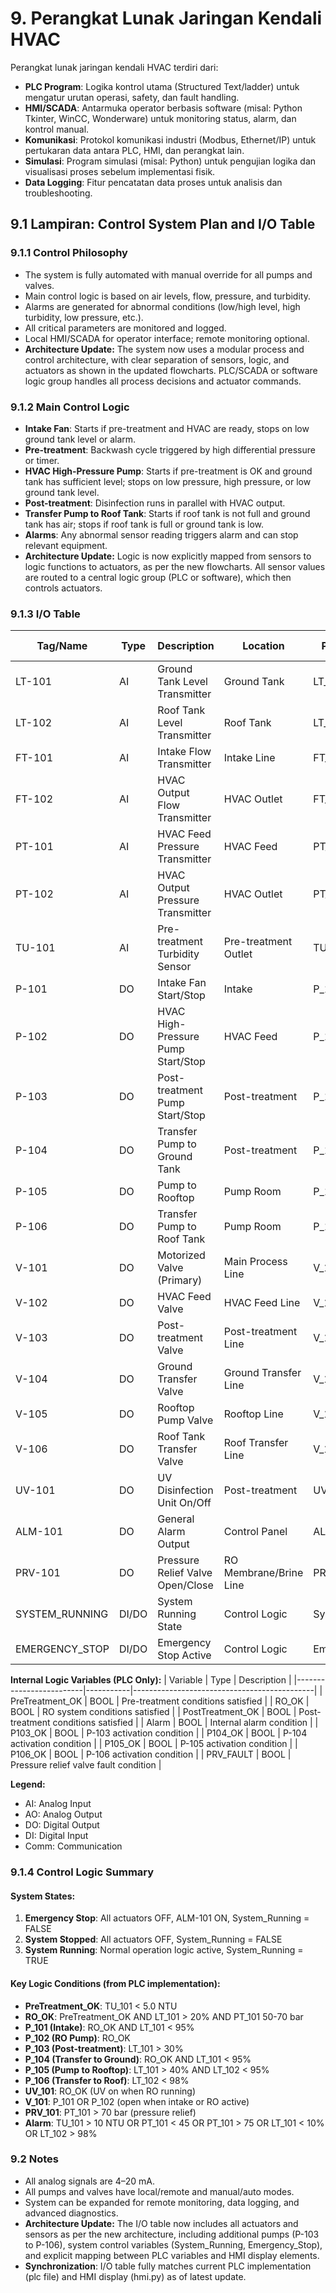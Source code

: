 # 9. Perangkat Lunak Jaringan Kendali HVAC

Perangkat lunak jaringan kendali HVAC terdiri dari:
- **PLC Program**: Logika kontrol utama (Structured Text/ladder) untuk mengatur urutan operasi, safety, dan fault handling.
- **HMI/SCADA**: Antarmuka operator berbasis software (misal: Python Tkinter, WinCC, Wonderware) untuk monitoring status, alarm, dan kontrol manual.
- **Komunikasi**: Protokol komunikasi industri (Modbus, Ethernet/IP) untuk pertukaran data antara PLC, HMI, dan perangkat lain.
- **Simulasi**: Program simulasi (misal: Python) untuk pengujian logika dan visualisasi proses sebelum implementasi fisik.
- **Data Logging**: Fitur pencatatan data proses untuk analisis dan troubleshooting.

## 9.1 Lampiran: Control System Plan and I/O Table

### 9.1.1 Control Philosophy
- The system is fully automated with manual override for all pumps and valves.
- Main control logic is based on air levels, flow, pressure, and turbidity.
- Alarms are generated for abnormal conditions (low/high level, high turbidity, low pressure, etc.).
- All critical parameters are monitored and logged.
- Local HMI/SCADA for operator interface; remote monitoring optional.
- **Architecture Update:** The system now uses a modular process and control architecture, with clear separation of sensors, logic, and actuators as shown in the updated flowcharts. PLC/SCADA or software logic group handles all process decisions and actuator commands.

### 9.1.2 Main Control Logic
- **Intake Fan**: Starts if pre-treatment and HVAC are ready, stops on low ground tank level or alarm.
- **Pre-treatment**: Backwash cycle triggered by high differential pressure or timer.
- **HVAC High-Pressure Pump**: Starts if pre-treatment is OK and ground tank has sufficient level; stops on low pressure, high pressure, or low ground tank level.
- **Post-treatment**: Disinfection runs in parallel with HVAC output.
- **Transfer Pump to Roof Tank**: Starts if roof tank is not full and ground tank has air; stops if roof tank is full or ground tank is low.
- **Alarms**: Any abnormal sensor reading triggers alarm and can stop relevant equipment.
- **Architecture Update:** Logic is now explicitly mapped from sensors to logic functions to actuators, as per the new flowcharts. All sensor values are routed to a central logic group (PLC or software), which then controls actuators.

### 9.1.3 I/O Table
| Tag/Name                | Type      | Description                                 | Location                | PLC Variable    | HMI Display |
|-------------------------|-----------|---------------------------------------------|-------------------------|-----------------|-------------|
| LT-101                  | AI        | Ground Tank Level Transmitter               | Ground Tank             | LT_101          | ground      |
| LT-102                  | AI        | Roof Tank Level Transmitter                 | Roof Tank               | LT_102          | roof        |
| FT-101                  | AI        | Intake Flow Transmitter                     | Intake Line             | FT_101          | (not displayed) |
| FT-102                  | AI        | HVAC Output Flow Transmitter                | HVAC Outlet             | FT_102          | (not displayed) |
| PT-101                  | AI        | HVAC Feed Pressure Transmitter              | HVAC Feed               | PT_101          | press       |
| PT-102                  | AI        | HVAC Output Pressure Transmitter            | HVAC Outlet             | PT_102          | (not displayed) |
| TU-101                  | AI        | Pre-treatment Turbidity Sensor              | Pre-treatment Outlet    | TU_101          | turb        |
| P-101                   | DO        | Intake Fan Start/Stop                       | Intake                  | P_101           | intake      |
| P-102                   | DO        | HVAC High-Pressure Pump Start/Stop          | HVAC Feed               | P_102           | hvac        |
| P-103                   | DO        | Post-treatment Pump Start/Stop              | Post-treatment          | P_103           | p103        |
| P-104                   | DO        | Transfer Pump to Ground Tank                | Post-treatment          | P_104           | p104        |
| P-105                   | DO        | Pump to Rooftop                             | Pump Room               | P_105           | p105        |
| P-106                   | DO        | Transfer Pump to Roof Tank                  | Pump Room               | P_106           | p106        |
| V-101                   | DO        | Motorized Valve (Primary)                   | Main Process Line       | V_101           | v101        |
| V-102                   | DO        | HVAC Feed Valve                             | HVAC Feed Line          | V_102           | (not displayed) |
| V-103                   | DO        | Post-treatment Valve                        | Post-treatment Line     | V_103           | (not displayed) |
| V-104                   | DO        | Ground Transfer Valve                       | Ground Transfer Line    | V_104           | (not displayed) |
| V-105                   | DO        | Rooftop Pump Valve                          | Rooftop Line            | V_105           | (not displayed) |
| V-106                   | DO        | Roof Tank Transfer Valve                    | Roof Transfer Line      | V_106           | (not displayed) |
| UV-101                  | DO        | UV Disinfection Unit On/Off                 | Post-treatment          | UV_101          | uv101       |
| ALM-101                 | DO        | General Alarm Output                        | Control Panel           | ALM_101         | alm101      |
| PRV-101                 | DO        | Pressure Relief Valve Open/Close            | RO Membrane/Brine Line  | PRV_101         | prv101      |
| SYSTEM_RUNNING          | DI/DO     | System Running State                        | Control Logic           | System_Running  | step        |
| EMERGENCY_STOP          | DI/DO     | Emergency Stop Active                       | Control Logic           | Emergency_Stop  | step        |

**Internal Logic Variables (PLC Only):**
| Variable                | Type      | Description                                 |
|-------------------------|-----------|---------------------------------------------|
| PreTreatment_OK         | BOOL      | Pre-treatment conditions satisfied          |
| RO_OK                   | BOOL      | RO system conditions satisfied              |
| PostTreatment_OK        | BOOL      | Post-treatment conditions satisfied         |
| Alarm                   | BOOL      | Internal alarm condition                    |
| P103_OK                 | BOOL      | P-103 activation condition                  |
| P104_OK                 | BOOL      | P-104 activation condition                  |
| P105_OK                 | BOOL      | P-105 activation condition                  |
| P106_OK                 | BOOL      | P-106 activation condition                  |
| PRV_FAULT               | BOOL      | Pressure relief valve fault condition       |

**Legend:**
- AI: Analog Input
- AO: Analog Output  
- DO: Digital Output
- DI: Digital Input
- Comm: Communication

### 9.1.4 Control Logic Summary

#### System States:
1. **Emergency Stop**: All actuators OFF, ALM-101 ON, System_Running = FALSE
2. **System Stopped**: All actuators OFF, System_Running = FALSE  
3. **System Running**: Normal operation logic active, System_Running = TRUE

#### Key Logic Conditions (from PLC implementation):
- **PreTreatment_OK**: TU_101 < 5.0 NTU
- **RO_OK**: PreTreatment_OK AND LT_101 > 20% AND PT_101 50-70 bar
- **P_101 (Intake)**: RO_OK AND LT_101 < 95%
- **P_102 (RO Pump)**: RO_OK
- **P_103 (Post-treatment)**: LT_101 > 30%
- **P_104 (Transfer to Ground)**: RO_OK AND LT_101 < 95%
- **P_105 (Pump to Rooftop)**: LT_101 > 40% AND LT_102 < 95%
- **P_106 (Transfer to Roof)**: LT_102 < 98%
- **UV_101**: RO_OK (UV on when RO running)
- **V_101**: P_101 OR P_102 (open when intake or RO active)
- **PRV_101**: PT_101 > 70 bar (pressure relief)
- **Alarm**: TU_101 > 10 NTU OR PT_101 < 45 OR PT_101 > 75 OR LT_101 < 10% OR LT_102 > 98%

### 9.2 Notes
- All analog signals are 4–20 mA.
- All pumps and valves have local/remote and manual/auto modes.
- System can be expanded for remote monitoring, data logging, and advanced diagnostics.
- **Architecture Update:** The I/O table now includes all actuators and sensors as per the new architecture, including additional pumps (P-103 to P-106), system control variables (System_Running, Emergency_Stop), and explicit mapping between PLC variables and HMI display elements.
- **Synchronization**: I/O table fully matches current PLC implementation (plc file) and HMI display (hmi.py) as of latest update.
